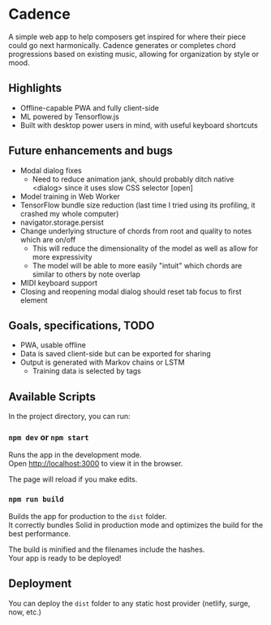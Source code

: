 # Cadence

A simple web app to help composers get inspired for where their piece could go next harmonically. Cadence generates or completes chord progressions based on existing music, allowing for organization by style or mood.

## Highlights

- Offline-capable PWA and fully client-side
- ML powered by Tensorflow.js
- Built with desktop power users in mind, with useful keyboard shortcuts

## Future enhancements and bugs

- Modal dialog fixes
  - Need to reduce animation jank, should probably ditch native &lt;dialog&gt; since it uses slow CSS selector \[open\]
- Model training in Web Worker
- TensorFlow bundle size reduction (last time I tried using its profiling, it crashed my whole computer)
- navigator.storage.persist
- Change underlying structure of chords from root and quality to notes which are on/off
  - This will reduce the dimensionality of the model as well as allow for more expressivity
  - The model will be able to more easily "intuit" which chords are similar to others by note overlap
- MIDI keyboard support
- Closing and reopening modal dialog should reset tab focus to first element

## Goals, specifications, TODO

- PWA, usable offline
- Data is saved client-side but can be exported for sharing
- Output is generated with Markov chains or LSTM
  - Training data is selected by tags

## Available Scripts

In the project directory, you can run:

### `npm dev` or `npm start`

Runs the app in the development mode.<br>
Open [http://localhost:3000](http://localhost:3000) to view it in the browser.

The page will reload if you make edits.<br>

### `npm run build`

Builds the app for production to the `dist` folder.<br>
It correctly bundles Solid in production mode and optimizes the build for the best performance.

The build is minified and the filenames include the hashes.<br>
Your app is ready to be deployed!

## Deployment

You can deploy the `dist` folder to any static host provider (netlify, surge, now, etc.)
